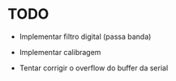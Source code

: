 TODO
====

* Implementar filtro digital (passa banda)

* Implementar calibragem

* Tentar corrigir o overflow do buffer da serial
